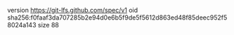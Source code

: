 version https://git-lfs.github.com/spec/v1
oid sha256:f0faaf3da707285b2e94d0e6b5f9de5f5612d863ed48f85deec952f58024a143
size 88
